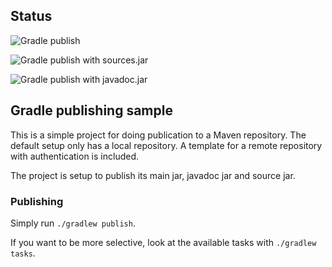 ## Status

![Gradle publish](../../workflows/SNAPSHOT/badge.svg)

![Gradle publish with sources.jar](../../workflows/SNAPSHOT%20with%20sources.jar/badge.svg)

![Gradle publish with javadoc.jar](../../workflows/SNAPSHOT%20with%20javadoc.jar/badge.svg)

## Gradle publishing sample

This is a simple project for doing publication to a Maven repository.
The default setup only has a local repository.
A template for a remote repository with authentication is included.

The project is setup to publish its main jar, javadoc jar and source jar.

### Publishing

Simply run `./gradlew publish`.

If you want to be more selective, look at the available tasks with `./gradlew tasks`.
